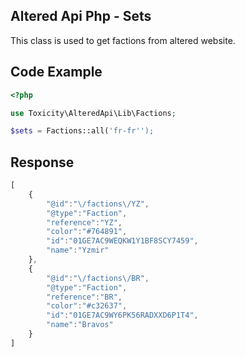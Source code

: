 ## Altered Api Php - Sets

This class is used to get factions from altered website.

## Code Example

```php
<?php

use Toxicity\AlteredApi\Lib\Factions;

$sets = Factions::all('fr-fr'');
```

## Response

```js
[
    {
        "@id":"\/factions\/YZ",
        "@type":"Faction",
        "reference":"YZ",
        "color":"#764891",
        "id":"01GE7AC9WEQKW1Y1BF8SCY7459",
        "name":"Yzmir"
    },
    {
        "@id":"\/factions\/BR",
        "@type":"Faction",
        "reference":"BR",
        "color":"#c32637",
        "id":"01GE7AC9WY6PK56RADXXD6P1T4",
        "name":"Bravos"
    }
]